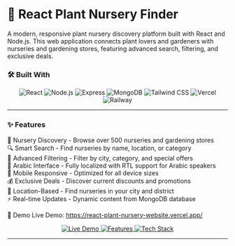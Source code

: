 # 🌿 React Plant Nursery Finder
A modern, responsive plant nursery discovery platform built with React and Node.js. This web application connects plant lovers and gardeners with nurseries and gardening stores, featuring advanced search, filtering, and exclusive deals.

### 🛠️ Built With

<p align="center">
  <img src="https://img.shields.io/badge/React-61DAFB?style=for-the-badge&logo=react&logoColor=white" alt="React" />
  <img src="https://img.shields.io/badge/Node.js-339933?style=for-the-badge&logo=nodedotjs&logoColor=white" alt="Node.js" />
  <img src="https://img.shields.io/badge/Express-000000?style=for-the-badge&logo=express&logoColor=white" alt="Express" />
  <img src="https://img.shields.io/badge/MongoDB-47A248?style=for-the-badge&logo=mongodb&logoColor=white" alt="MongoDB" />
  <img src="https://img.shields.io/badge/Tailwind_CSS-06B6D4?style=for-the-badge&logo=tailwind-css&logoColor=white" alt="Tailwind CSS" />
  <img src="https://img.shields.io/badge/Vercel-000000?style=for-the-badge&logo=vercel&logoColor=white" alt="Vercel" />
  <img src="https://img.shields.io/badge/Railway-3B7DFF?style=for-the-badge&logo=railway&logoColor=white" alt="Railway" />
</p>

---

### ✨ Features

🌱 Nursery Discovery - Browse over 500 nurseries and gardening stores  
🔍 Smart Search - Find nurseries by name, location, or category  
🎯 Advanced Filtering - Filter by city, category, and special offers  
🌿 Arabic Interface - Fully localized with RTL support for Arabic speakers  
📱 Mobile Responsive - Optimized for all device sizes  
💰 Exclusive Deals - Discover current discounts and promotions  
📍 Location-Based - Find nurseries in your city and district  
⚡ Real-time Updates - Dynamic content from MongoDB database

🚀 Demo
Live Demo: https://react-plant-nursery-website.vercel.app/
<p align="center">
  <a href="https://react-plant-nursery-website.vercel.app/">
    <img src="https://img.shields.io/badge/Live%20Demo-%F0%9F%9A%80-green?style=for-the-badge&logo=vercel&logoColor=white" alt="Live Demo">
  </a>
  <a href="#-features">
    <img src="https://img.shields.io/badge/Features-%F0%9F%94%8D-blue?style=for-the-badge" alt="Features">
  </a>
  <a href="#-built-with">
    <img src="https://img.shields.io/badge/Tech-React%20%7C%20Node.js%20%7C%20MongoDB-000?style=for-the-badge&logo=mongodb&logoColor=white" alt="Tech Stack">
  </a>
</p>

---

